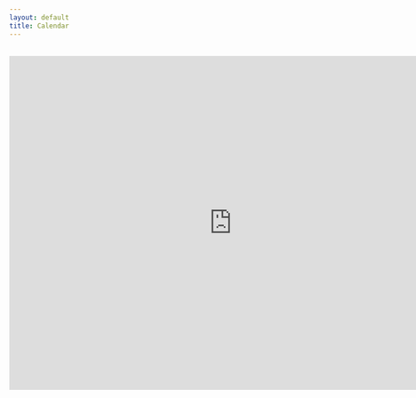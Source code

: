 ```yaml
---
layout: default
title: Calendar
---
```


<br/>
<iframe src="https://www.google.com/calendar/embed?src=llnl.aims%40gmail.com&ctz=America/Los_Angeles" style="border: 0" width="800" height="600" frameborder="0" scrolling="no"></iframe>
